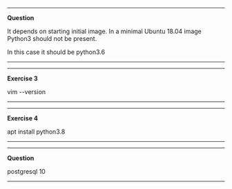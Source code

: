 ----
**Question**

It depends on starting initial image. In a minimal Ubuntu 18.04 image Python3 should not be present.

In this case it should be python3.6

----

----
**Exercise 3**

vim --version

----


----
**Exercise 4**

apt install python3.8

----

---
**Question**

postgresql 10

---
